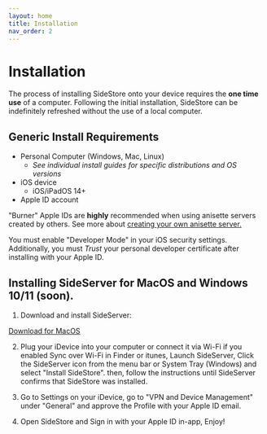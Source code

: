 ```yaml
---
layout: home
title: Installation
nav_order: 2
---
```


# Installation

The process of installing SideStore onto your device requires the **one time use** of a computer. Following the initial installation, SideStore can be indefinitely refreshed without the use of a local computer.

## Generic Install Requirements

* Personal Computer (Windows, Mac, Linux)
    * _See individual install guides for specific distributions and OS versions_
* iOS device
    * iOS/iPadOS 14+
* Apple ID account

"Burner" Apple IDs are **highly** recommended when using anisette servers created by others. See more about [creating your own anisette server.](/guides/custom-anisette)

You must enable "Developer Mode" in your iOS security settings. Additionally, you must *Trust* your personal developer certificate after installing with your Apple ID.

<!--
With SideStore downloader installed (and it's requirements met), simply connect your iOS device physically to your internet enabled PC. Then using the SideStore downloader, enter your Apple ID credentials (read more about creating a "burner" Apple ID to prevent lockouts) and wait until SideStore is installed on your iOS device homescreen.

You must then enable "Developer Mode" in your iOS security settings. Additionally, you must *Trust* your personal developer certificate.

Finally, open the SideStore app on your homescreen, re-enter the Apple ID credentials used previously, and refresh to ensure that everything is working correctly.
-->

## Installing SideServer for MacOS and Windows 10/11 (soon).

1. Download and install SideServer:
   
[Download for MacOS](https://github.com/SideStore/SideServer-macOS/releases/latest/download/SideServer.dmg)

2. Plug your iDevice into your computer or connect it via Wi-Fi if you enabled Sync over Wi-Fi in Finder or itunes, Launch SideServer, Click the SideServer icon from the menu bar or System Tray (Windows) and select "Install SideStore". then, follow the instructions until SideServer confirms that SideStore was installed.

3. Go to Settings on your iDevice, go to "VPN and Device Management" under "General" and approve the Profile with your Apple ID email.

4. Open SideStore and Sign in with your Apple ID in-app, Enjoy!
